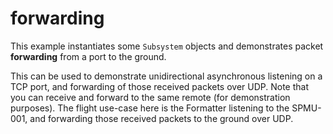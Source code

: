 # forwarding

This example instantiates some `Subsystem` objects and demonstrates packet **forwarding** from a port to the ground.

This can be used to demonstrate unidirectional asynchronous listening on a TCP port, and forwarding of those received packets over UDP. Note that you can receive and forward to the same remote (for demonstration purposes). The flight use-case here is the Formatter listening to the SPMU-001, and forwarding those received packets to the ground over UDP.